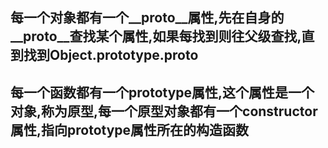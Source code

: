 ## 每一个对象都有一个__proto__属性,先在自身的__proto__查找某个属性,如果每找到则往父级查找,直到找到Object.prototype.__proto__

## 每一个函数都有一个prototype属性,这个属性是一个对象,称为原型,每一个原型对象都有一个constructor属性,指向prototype属性所在的构造函数